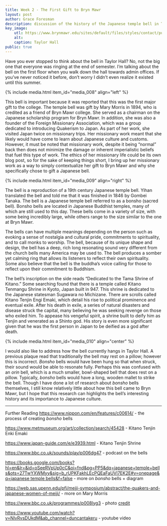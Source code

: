 ```yaml
---
title: Week 2 - The First Gift to Bryn Mawr
layout: post
author: Grace Foresman
description: discussion of the history of the Japanese temple bell in Taylor Hall 
key_image:
    utl: https://www.brynmawr.edu/sites/default/files/styles/contact/public/migrated-files/field/intro-image/Taylor%20Hall_drone%20shot%20without%20wordmark.jpg?h=19f14c2c&itok=sheosmst
    alt: 
    caption: Taylor Hall
public: true 
---
```


Have you ever stopped to think about the bell in Taylor Hall? No, not the big one that everyone was ringing at the end of semester. I’m talking about the bell on the first floor when you walk down the hall towards admin offices. If you’ve never noticed it before, don’t worry I didn’t even realize it existed until this summer.

{% include media.html item_id="media_008" align="left" %}

This bell is important because it was reported that this was the first major gift to the college. The temple bell was gift by Mary Morris in 1894, who is credited as a friend of Bryn Mawr college. She served as a chairman on the Japanese scholarship program for Bryn Mawr. In addition, she was also a founder of the Foreign Missionary Association, which was a group dedicated to introducing Quakerism to Japan. As part of her work, she visited Japan twice on missionary trips. Her missionary work meant that she likely would have come to learn about Japanese culture and customs. However, it must be noted that missionary work, despite it being “normal” back then does not minimize the damage or inherent imperialistic beliefs that fuel this type of work. The ethics of her missionary life could be its own blog post, so for the sake of keeping things short, I bring up her missionary work as a way to simply contextualize her gift to Bryn Mawr and why she specifically chose to gift a Japanese bell.

{% include media.html item_id="media_009" align="right" %}

The bell is a reproduction of a 19th century Japanese temple bell. Yihan translated the bell and told me that it was finished in 1846 by Gombei Tanaka. The bell is a Japanese temple bell referred to as a bonsho (sacred bell). Bonsho bells are located in Japanese Buddhist temples, many of which are still used to this day. These bells come in a variety of size, with some being incredibly large, while others range to the size similar to the one at Bryn Mawr.

The bells can have multiple meanings depending on the person such as evoking a sense of nostalgia and cultural pride, commitments to spirituality, and to call monks to worship. The bell, because of its unique shape and design, the bell has a deep, rich long resonating sound very different from the church bells many America may be used to. The bell produces a somber yet calming ring that allows its listeners to reflect their own spirituality. Some also believe that the bell is the buddha’s voice calling for those to reflect upon their commitment to Buddhism.

The bell’s inscription on the side reads “Dedicated to the Tama Shrine of Kitano.” Some searching found that there is a temple called Kitano Tenmangu Shrine in Kyoto, Japan built in 947. This shrine is dedicated to the Japanese statesman Sugawara no Michizane. There are scrolls called Kitano Tenjin Engi Emaki, which detail his rise to political prominence and eventual exile.  After his death in exile, a series of natural disasters and disease struck the capital, many believing he was seeking revenge on those who exiled him. To appease his vengeful spirit, a shrine built to deify him as Tenjin and venerated as a Shinto god. His story is even more significant given that he was the first person in Japan to be deified as a god after death. 

{% include media.html item_id="media_010" align="center" %}

I would also like to address how the bell currently hangs in Taylor Hall. A previous plaque read that traditionally the bell may rest on a pillow; however this is incorrect. *Bonsho* bells would have been hung so that when struck, their sound would be able to resonate fully. Perhaps this was confused with an *orin* bell, which is a much smaller, bowl-shaped bell that does rest on a pillow. Typically, *bonsho* bells would have a long, wooden mallet to strike the bell. Though I have done a lot of research about *bonsho* bells themselves, I still know relatively little about how this bell came to Bryn Mawr, but I hope that this research can highlights the bell’s interesting history and its importance to Japanese culture.

---
Further Reading
https://www.nippon.com/en/features/c00614/ - the process of creating *bonsho* bells

https://www.metmuseum.org/art/collection/search/45428 - Kitano Tenjin Enki Emaki 

https://www.japan-guide.com/e/e3939.html - Kitano Tenjin Shrine 

https://www.bbc.co.uk/sounds/play/p006dg47 - podcast on the bells

[https://books.google.com/books?hl=en&lr=&id=oSeeRVpUp0cC&oi=fnd&pg=PP5&dq=japanese+temple+bells&ots=27TwYXWMyy&sig=b_rUPKFakhLEcPQEaFaUVl7EK2E#v=onepage&q=japanese temple bells&f=false](https://books.google.com/books?hl=en&lr=&id=oSeeRVpUp0cC&oi=fnd&pg=PP5&dq=japanese+temple+bells&ots=27TwYXWMyy&sig=b_rUPKFakhLEcPQEaFaUVl7EK2E#v=onepage&q=japanese%20temple%20bells&f=false) - more on *bonsho* bells + diagram

https://web.sas.upenn.edu/pfj/meiji-symposium/abstract/the-quakers-and-japanese-women-of-meiji/ - more on Mary Morris 

https://www.bbc.co.uk/programmes/p008lyg3 - photo [credit](https://ichef.bbci.co.uk/images/ic/1200x675/p01grdfw.jpg)

https://www.youtube.com/watch?v=NlvRvsDUkdM&ab_channel=duncantakeru - youtube video